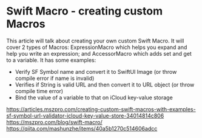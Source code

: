 # Swift Macro - creating custom Macros

This article will talk about creating your own custom Swift Macro. It will cover 2 types of Macros: ExpressionMacro which helps you expand and help you write an expression; and AccessorMacro which adds set and get to a variable. It has some examples:
- Verify SF Symbol name and convert it to SwiftUI Image (or throw compile error if name is invalid)
- Verifies if String is valid URL and then convert it to URL object (or throw compile time error)
- Bind the value of a variable to that on iCloud key-value storage

https://articles.mszpro.com/creating-custom-swift-macros-with-examples-sf-symbol-url-validator-icloud-key-value-store-34014814c806
https://mszpro.com/blog/swift-macro/
https://qiita.com/mashunzhe/items/40a5b1270c514606adcc
